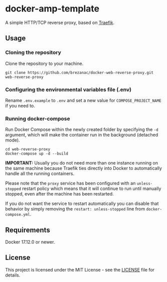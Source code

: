 # docker-amp-template

A simple HTTP/TCP reverse proxy, based on [Traefik](https://traefik.io/).

## Usage

### Cloning the repository ###
Clone the repository to your machine.

```
git clone https://github.com/brezanac/docker-web-reverse-proxy.git web-reverse-proxy
```

### Configuring the environmental variables file (.env) ###

Rename `.env.example` to `.env` and set a new value for `COMPOSE_PROJECT_NAME` if you need to. 

### Running docker-compose ###

Run Docker Compose within the newly created folder by specifying the `-d` argument, which will make the container run in the background (detached mode).

```
cd web-reverse-proxy
docker-compose up -d --build
```
**IMPORTANT:** Usually you do not need more than one instance running on the same machine because Traefik ties directly into Docker to automatically handle all the running containers.

Please note that the `proxy` service has been configured with an `unless-stopped` restart policy which means that it will continue to run until manually stopped, even after the machine has been restarted.

If you do not want the service to restart automatically you can disable that behavior by simply removing the `restart: unless-stopped` line from `docker-compose.yml`.

## Requirements

Docker 17.12.0 or newer.

## License

This project is licensed under the MIT License - see the [LICENSE](LICENSE) file for details.
